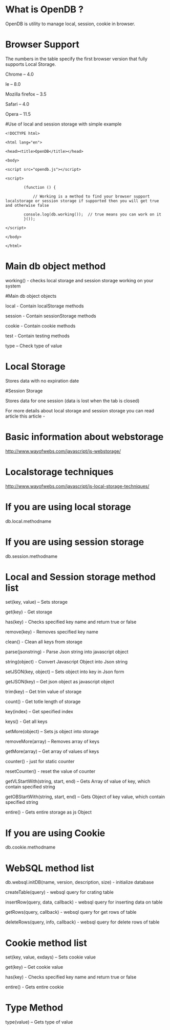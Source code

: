 # What is OpenDB ?
OpenDB is utility to manage local, session, cookie in browser.

# Browser Support
The numbers in the table specify the first browser version that fully supports Local Storage.

Chrome – 4.0

Ie – 8.0

Mozilla firefox – 3.5

Safari – 4.0

Opera – 11.5

#Use of local and session storage with simple example

    <!DOCTYPE html>

    <html lang="en">

    <head><title>OpenDB</title></head>

    <body>

	<script src="opendb.js"></script>

  	<script>

    		(function () {

      			// Working is a method to find your browser support localstorage or session storage if supported then you will get true and otherwise false

			console.log(db.working());  // true means you can work on it
    		}());

  	</script>

    </body>

    </html>


# Main db object method

working() - checks local storage and session storage working on your system

#Main db object objects

local  -  Contain localStorage methods

session  -  Contain sessionStorage methods

cookie - Contain cookie methods

test  -  Contain testing methods

type – Check type of value


# Local Storage

Stores data with no expiration date


#Session Storage

Stores data for one session (data is lost when the tab is closed)


For more details about local storage and session storage you can read article this article - 

# Basic information about webstorage
http://www.wayofwebs.com/javascript/js-webstorage/

# Localstorage techniques 
http://www.wayofwebs.com/javascript/js-local-storage-techniques/

# If you are using local storage
db.local.methodname


# If you are using session storage
db.session.methodname


# Local and Session storage method list

set(key, value) – Sets storage

get(key) - Get storage

has(key) - Checks specified key name and return true or false

remove(key) -  Removes specified key name

clean() - Clean all keys from storage

parse(jsonstring) - Parse Json string into javascript object

string(object) - Convert Javascript Object  into Json string

setJSON(key, object) – Sets object into key in Json form

getJSON(key) – Get json object as javascript object

trim(key) – Get trim value of storage

count() - Get totle length of storage

key(index) – Get  specified index

keys() - Get all keys

setMore(object) – Sets js object into storage

removeMore(array) – Removes array of keys

getMore(array) – Get array of values of keys

counter() - just for static counter

resetCounter() - reset the value of counter

getVLStartWith(string, start, end) – Gets Array of value of key, which contain specified string

getOBStartWith(string, start, end) – Gets Object of key value, which contain specified string

entire() - Gets entire storage as js Object


# If you are using Cookie

db.cookie.methodname

# WebSQL method list

db.websql.initDB(name, version, description, size)  - initialize database

createTable(query) - websql query for crating table

insertRow(query, data, callback) -  websql query for inserting data on table

getRows(query, callback) - websql query for get rows of table

deleteRows(query, info, callback) - websql query for delete rows of table

# Cookie method list

set(key, value, exdays) – Sets cookie value

get(key) – Get cookie value

has(key) - Checks specified key name and return true or false

entire() - Gets entire cookie

# Type Method  

type(value) – Gets type of value

